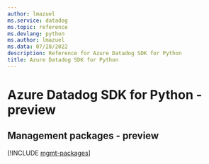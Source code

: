 ```yaml
---
author: lmazuel
ms.service: datadog
ms.topic: reference
ms.devlang: python
ms.author: lmazuel
ms.data: 07/28/2022
description: Reference for Azure Datadog SDK for Python
title: Azure Datadog SDK for Python
---
```

# Azure Datadog SDK for Python - preview

## Management packages - preview
[!INCLUDE [mgmt-packages](datadog-mgmt-index.md)]